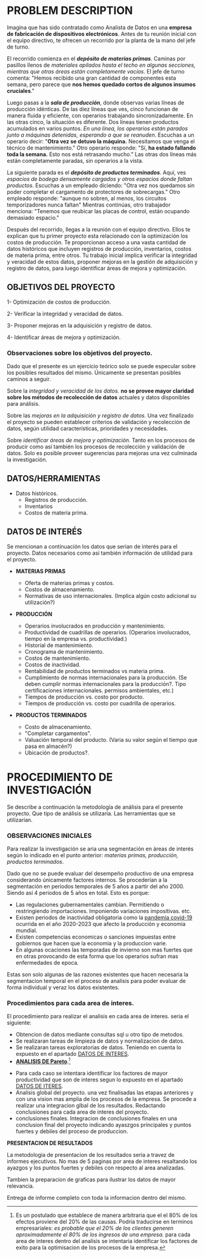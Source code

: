 
# PROBLEM DESCRIPTION

Imagina que has sido contratado como Analista de Datos en una **empresa de
fabricación de dispositivos electrónicos**. Antes de tu reunión inicial con el
equipo directivo, te ofrecen un recorrido por la planta de la mano del jefe de
turno.

El recorrido comienza en el ***depósito de materias primas***. Caminas por
pasillos llenos de *materiales apilados hasta el techo en algunas secciones,
mientras que otras áreas están completamente vacías*. El jefe de turno comenta:
"Hemos recibido una gran cantidad de componentes esta semana, pero parece que
**nos hemos quedado cortos de algunos insumos cruciales**."

Luego pasas a la ***sala de producción***, donde observas varias líneas de
producción idénticas. De las diez líneas que ves, cinco funcionan de manera
fluida y eficiente, con operarios trabajando sincronizadamente. En las otras
cinco, la situación es diferente. Dos líneas tienen productos acumulados en
varios puntos. *En una línea, los operarios están parados junto a máquinas
detenidas, esperando a que se reanuden*. Escuchas a un operario decir: "**Otra
vez se detuvo la máquina.** Necesitamos que venga el técnico de mantenimiento."
Otro operario responde: "Sí, **ha estado fallando toda la semana.** Esto nos
está retrasando mucho." Las otras dos líneas más están completamente paradas,
sin operarios a la vista.

La siguiente parada es el ***depósito de productos terminados***. Aquí, ves
*espacios de bodega densamente cargados y otros espacios donde faltan
productos*. Escuchas a un empleado diciendo: "Otra vez nos quedamos sin poder
completar el cargamento de protectores de sobrecargas." Otro empleado responde:
"aunque no sobren, al menos, los circuitos temporizadores nunca faltan"
Mientras continúas, otro trabajador menciona: "Tenemos que reubicar las placas
de control, están ocupando demasiado espacio."

Después del recorrido, llegas a la reunión con el equipo directivo. Ellos te
explican que tu primer proyecto esta relacionado con la optimización los costos
de producción. Te proporcionan acceso a una vasta cantidad de datos históricos
que incluyen registros de producción, inventarios, costos de materia prima,
entre otros. Tu trabajo inicial implica verificar la integridad y veracidad de
estos datos, proponer mejoras en la gestión de adquisición y registro de datos,
para luego identificar áreas de mejora y optimización.


## OBJETIVOS DEL PROYECTO

1- Optimización de costos de producción.

2- Verificar la integridad y veracidad de datos.

3- Proponer mejoras en la adquisición y registro de datos.

4- Identificar áreas de mejora y optimización.


### Observaciones sobre los objetivos del proyecto. 

Dado que el presente es un ejercicio teórico solo se puede especular sobre los
posibles resultados del mismo. Únicamente se presentan posibles caminos a
seguir.

Sobre la *integridad y veracidad de los datos.* **no se provee mayor claridad
sobre los métodos de recolección de datos** actuales y datos disponibles para
análisis.

Sobre las *mejoras en la adquisición y registro de datos.* Una vez finalizado
el proyecto se pueden establecer criterios de validación y recolección de
datos, según utilidad características, prioridades y necesidades. 

Sobre *identificar áreas de mejora y optimización.* Tanto en los procesos de
producir como así también los procesos de recolección y validación de datos.
Solo es posible proveer sugerencias para mejoras una vez culminada la
investigación. 


## DATOS/HERRAMIENTAS

- Datos históricos.
    - Registros de producción.
    - Inventarios
    - Costos de materia prima.


## DATOS DE INTERÉS <a id="datos_de_interes"></a>

Se mencionan a continuación los datos que serian de interés para el proyecto.
Datos necesarios como así también información de utilidad para el proyecto.

* **MATERIAS PRIMAS**   
     - Oferta de materias primas y costos.   
     - Costos de almacenamiento.
     - Normativas de uso internacionales. (Implica algún costo adicional su
       utilización?)
 
* **PRODUCCIÓN**
     - Operarios involucrados en producción y mantenimiento.
     - Productividad de cuadrillas de operarios. (Operarios involucrados,
       tiempo en la empresa vs. productividad.)
     - Historial de mantenimiento.
     - Cronograma de mantenimiento.
     - Costos de mantenimiento.
     - Costos de inactividad. 
     - Rentabilidad de productos terminados vs materia prima.
     - Cumplimiento de normas internacionales para la producción. (Se deben
       cumplir normas internacionales para la producción?. Tipo certificaciones
       internacionales. permisos ambientales, etc.)
     - Tiempos de producción vs. costo por producto.
     - Tiempos de producción vs. costo por cuadrilla de operarios.
 
* **PRODUCTOS TERMINADOS**
     - Costo de almacenamiento.
     - "Completar cargamentos".  
     - Valuación temporal del producto. (Varia su valor según el tiempo que
       pasa en almacén?)
     - Ubicación de productos?.

# PROCEDIMIENTO DE INVESTIGACIÓN 

Se describe a continuación la metodología de análisis para el presente
proyecto. Que tipo de análisis se utilizaría. Las herramientas que se
utilizarían. 


### OBSERVACIONES INICIALES 

Para realizar la investigación se aria una segmentación en áreas de interés
según lo indicado en el punto anterior: *materias primas, producción, productos
terminados*.

Dado que no se puede evaluar del desempeño productivo de una empresa
considerando únicamente factores internos. Se procederían a la segmentación en
periodos temporales de 5 años a partir del año 2000. Siendo así 4 periodos de 5
años en total. Esto es porque:

-  Las regulaciones gubernamentales cambian. Permitiendo o restringiendo
   importaciones. Imponiendo variaciones impositivas. etc.
-  Existen periodos de inactividad obligatoria como la [pandemia
   covid-19](https://es.wikipedia.org/wiki/Pandemia_de_COVID-19) ocurrida en el
   año 2020-2023 que afecto la producción y economía mundial.
-  Existen competencias economicas o sanciones impuestas entre gobiernos que
   hacen que la economia y la produccion varie.
-  En algunas ocaciones las temporadas de invierno son mas fuertes que en otras
   provocando de esta forma que los operarios sufran mas enfermedades de epoca.

Estas son solo algunas de las razones existentes que hacen necesaria la
segmentacion temporal en el proceso de analisis para poder evaluar de forma
individual y veraz los datos existentes.

### Procedimientos para cada area de interes.

El procedimiento para realizar el analisis en cada area de interes. seria el
siguiente:

- Obtencion de datos mediante consultas sql u otro tipo de metodos.
- Se realizaran tareas de limpieza de datos y normalizacion de datos.
- Se realizaran tareas exploratorias de datos. Teniendo en cuenta lo expuesto
  en el apartado [DATOS DE INTERES](#datos_de_interes).
- [**ANALISIS DE
  Pareto**](https://es.wikipedia.org/wiki/Principio_de_Pareto).[^2]
[^2]: Es un postulado que establece de manera arbitraria que el el 80% de los
efectos proviene del 20% de las causas. Podria traducirse en terminos
empresariales: *es probable que el 20% de los clientes generen aproximadamente
el 80% de los ingresos de una empresa.*  para cada area de interes dentro del
analisis se intentaria identificar los factores de exito para la optimisacion
de los procesos de la empresa.

- Para cada caso se intentara identificar los factores de mayor productividad
  que son de interes segun lo expuesto en el apartado [DATOS DE
  ITERES](#datos_de_interes). 
- Analisis global del proyecto. una vez finalisadas las etapas anteriores y con
  una vision mas amplia de los procesos de la empresa. Se procede a realizar
  una integracion glbal de los resultados. Redactando conclusiones para cada
  area de interes del proyecto.
- conclusiones finales. Integracion de conclusiones finales en una conclusion
  final del proyecto indicando ayaszgos principales y puntos fuertes y debiles
  del proceso de produccion.

**PRESENTACION DE RESULTADOS**   

La metodologia de presentacion de los resultados seria a travez de informes
ejecutivos. No mas de 5 paginas por area de interes resaltando los ayazgos y
los puntos fuertes y debiles con respecto al area analizadas.

Tambien la preparacion de graficas para ilustrar los datos de mayor relevancia.

Entrega de informe completo con toda la informacion dentro del mismo. 
